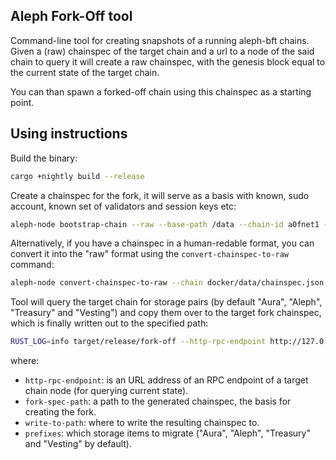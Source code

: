 ## Aleph Fork-Off tool

Command-line tool for creating snapshots of a running aleph-bft chains.
Given a (raw) chainspec of the target chain and a url to a node of the said chain to query it will create a raw chainspec, with the genesis block equal to the current state of the target chain.

You can than spawn a forked-off chain using this chainspec as a starting point.

## Using instructions

Build the binary:

```bash
cargo +nightly build --release
```

Create a chainspec for the fork, it will serve as a basis with known, sudo account, known set of validators and session keys etc:

```bash
aleph-node bootstrap-chain --raw --base-path /data --chain-id a0fnet1 --account-ids <id1,id2,...>  --sudo-account-id <sudo_id> > chainspec.json
```

Alternatively, if you have a chainspec in a human-redable format, you can convert it into the "raw" format using the `convert-chainspec-to-raw` command:

```bash
aleph-node convert-chainspec-to-raw --chain docker/data/chainspec.json
```

Tool will query the target chain for storage pairs (by default "Aura", "Aleph", "Treasury" and "Vesting") and copy them over to the target fork chainspec, which is finally written out to the specified path:

```bash
RUST_LOG=info target/release/fork-off --http-rpc-endpoint http://127.0.0.1:9933 --fork-spec-path chainspec.json --write-to-path chainspec.fork.json --prefixes <Pallet1,Pallet2,...>
```

where:

* `http-rpc-endpoint`: is an URL address of an RPC endpoint of a target chain node (for querying current state).
* `fork-spec-path`: a path to the generated chainspec, the basis for creating the fork.
* `write-to-path`: where to write the resulting chainspec to.
* `prefixes`: which storage items to migrate ("Aura", "Aleph", "Treasury" and "Vesting" by default).
